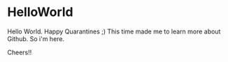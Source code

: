 # HelloWorld

Hello World. Happy Quarantines ;)
This time made me to learn more about Github. So i'm here.

Cheers!!
